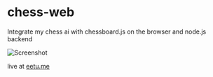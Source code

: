 # chess-web
Integrate my chess ai with chessboard.js on the browser and node.js backend

![Screenshot](https://user-images.githubusercontent.com/13645811/60029405-c3323e00-96a9-11e9-9128-141048ffc9d5.png)

live at [eetu.me](http://eetu.me)
